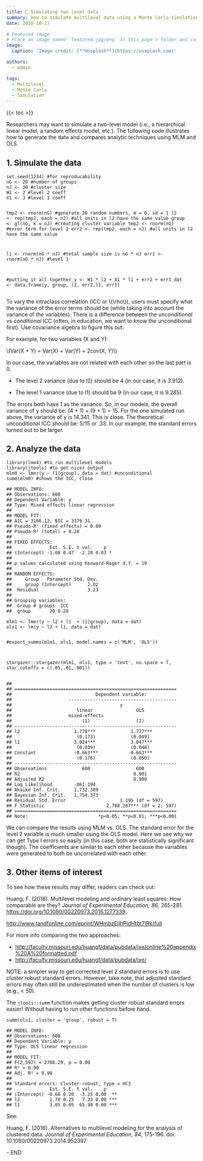 ```yaml
---
title: 🎉 Simulating two level data
summary: How to simulate multilevel data using a Monte Carlo simulation.
date: 2018-10-27

# Featured image
# Place an image named `featured.jpg/png` in this page's folder and customize its options here.
image:
  caption: 'Image credit: [**Unsplash**](https://unsplash.com)'

authors:
  - admin

tags:
  - Multilevel
  - Monte Carlo
  - Simulation
---
```


{{< toc >}}

<p>Researchers may want to simulate a two-level model (i.e., a hierarchical linear model, a random effects model, etc.). The following code illustrates how to generate the data and compares analytic techniques using MLM and OLS.</p>
<div id="simulate-the-data" class="section level2">
<h2>1. Simulate the data</h2>
<pre class="r"><code>set.seed(1234) #for reproducability
nG &lt;- 20 #number of groups
nJ &lt;- 30 #cluster size
W1 &lt;- 2 #level 2 coeff
X1 &lt;- 3 #level 1 coeff

tmp2 &lt;- rnorm(nG) #generate 20 random numbers, m = 0, sd = 1
l2 &lt;- rep(tmp2, each = nJ) #all units in l2 have the same value
group &lt;- gl(nG, k = nJ) #creating cluster variable
tmp2 &lt;- rnorm(nG) #error term for level 2
err2 &lt;- rep(tmp2, each = nJ) #all units in l2 have the same value

l1 &lt;- rnorm(nG * nJ) #total sample size is nG * nJ
err1 &lt;- rnorm(nG * nJ) #level 1 

#putting it all together
y &lt;- W1 * l2 + X1 * l1 + err2 + err1
dat &lt;- data.frame(y, group, l2, err2,l1, err1)</code></pre>
<p>To vary the intraclass correlation (ICC or <span class="math inline">\(\rho\)</span>), users must specify what the variance of the error terms should be (while taking into account the variance of the variables). There is a difference between the <em>unconditional</em> vs <em>conditional</em> ICC (often, in education, we want to know the unconditional first). Use covariance algebra to figure this out.</p>
<p>For example, for two variables (X and Y):</p>
<p><span class="math inline">\(Var(X + Y) = Var(X) + Var(Y) + 2cov(X, Y)\)</span></p>
<p>In our case, the variables are not related with each other so the last part is 0.</p>
<ul>
<li><p>The level 2 variance (due to l2) should be 4 (in our case, it is 3.912).</p></li>
<li><p>The level 1 variance (due to l1) should be 9 (in our case, it is 9.285).</p></li>
</ul>
<p>The errors both have 1 as the variance. So, in our models, the overall variance of y should be: (4 + 1) + (9 + 1) = 15. For the one simulated run above, the variance of y is 14.341. This is close. The theoretical unconditional ICC should be: 5/15 or .33. In our example, the standard errors turned out to be larger.</p>
</div>
<div id="analyze-the-data" class="section level2">
<h2>2. Analyze the data</h2>
<pre class="r"><code>library(lme4) #to run multilevel models
library(jtools) #to get nicer output
mlm0 &lt;- lmer(y ~ (1|group), data = dat) #unconditional
summ(mlm0) #shows the ICC, close</code></pre>
<pre><code>## MODEL INFO:
## Observations: 600
## Dependent Variable: y
## Type: Mixed effects linear regression 
## 
## MODEL FIT:
## AIC = 3166.12, BIC = 3179.31
## Pseudo-R² (fixed effects) = 0.00
## Pseudo-R² (total) = 0.28 
## 
## FIXED EFFECTS:
##              Est. S.E. t val.    p  
## (Intercept) -1.08 0.47  -2.28 0.03 *
## 
## p values calculated using Kenward-Roger d.f. = 19 
## 
## RANDOM EFFECTS:
##     Group   Parameter Std. Dev.
##     group (Intercept)      2.02
##  Residual                  3.23
## 
## Grouping variables:
##  Group # groups  ICC
##  group       20 0.28</code></pre>
<pre class="r"><code>mlm1 &lt;- lmer(y ~ l2 + l1  + (1|group), data = dat)
ols1 &lt;- lm(y ~ l2 + l1, data = dat)

#export_summs(mlm1, ols1, model.names = c(&#39;MLM&#39;, &#39;OLS&#39;))

stargazer::stargazer(mlm1, ols1, type = &#39;text&#39;, no.space = T, star.cutoffs = c(.05,.01,.001))</code></pre>
<pre><code>## 
## ============================================================
##                               Dependent variable:           
##                     ----------------------------------------
##                                        y                    
##                        linear                OLS            
##                     mixed-effects                           
##                          (1)                 (2)            
## ------------------------------------------------------------
## l2                    1.778***             1.777***         
##                        (0.173)             (0.049)          
## l1                    3.024***             3.047***         
##                        (0.039)             (0.048)          
## Constant              -0.663***           -0.663***         
##                        (0.176)             (0.050)          
## ------------------------------------------------------------
## Observations             600                 600            
## R2                                          0.901           
## Adjusted R2                                 0.900           
## Log Likelihood        -861.194                              
## Akaike Inf. Crit.     1,732.389                             
## Bayesian Inf. Crit.   1,754.373                             
## Residual Std. Error                    1.195 (df = 597)     
## F Statistic                       2,708.287*** (df = 2; 597)
## ============================================================
## Note:                          *p&lt;0.05; **p&lt;0.01; ***p&lt;0.001</code></pre>
<p>We can compare the results using MLM vs. OLS. The standard error for the level 2 variable is much smaller using the OLS model. Here we see why we can get Type I errors so easily (in this case, both are statistically significant though). The coefficients are similar to each other because the variables were generated to both be uncorrelated with each other.</p>
</div>
<div id="other-items-of-interest" class="section level2">
<h2>3. Other items of interest</h2>
<p>To see how these results may differ, readers can check out:</p>
<p>Huang, F. (2018). Multilevel modeling and ordinary least squares: How comparable are they? <em>Journal of Experimental Education, 86</em>, 265-281. <a href="https://doi.org/10.1080/00220973.2016.1277339" class="uri">https://doi.org/10.1080/00220973.2016.1277339</a>.</p>
<p><a href="http://www.tandfonline.com/eprint/WHmbzEjIhPidHtbt7IRk/full" class="uri">http://www.tandfonline.com/eprint/WHmbzEjIhPidHtbt7IRk/full</a></p>
<p>For more info comparing the two approaches:</p>
<ul>
<li><a href="http://faculty.missouri.edu/huangf/data/pubdata/jxe/online%20appendix%20A%20formatted.pdf">http://faculty.missouri.edu/huangf/data/pubdata/jxe/online%20appendix%20A%20formatted.pdf</a></li>
<li><a href="http://faculty.missouri.edu/huangf/data/pubdata/jxe/" class="uri">http://faculty.missouri.edu/huangf/data/pubdata/jxe/</a></li>
</ul>
<p>NOTE: a simpler way to get corrected level 2 standard errors is to use cluster robust standard errors. However, take note, that adjusted standard errors may often still be underestimated when the number of clusters is low (e.g., &lt; 50).</p>
<p>The <code>jtools::summ</code> function makes getting cluster robust standard errors easier! Without having to run other functions before hand.</p>
<pre class="r"><code>summ(ols1, cluster = &#39;group&#39;, robust = T)</code></pre>
<pre><code>## MODEL INFO:
## Observations: 600
## Dependent Variable: y
## Type: OLS linear regression 
## 
## MODEL FIT:
## F(2,597) = 2708.29, p = 0.00
## R² = 0.90
## Adj. R² = 0.90 
## 
## Standard errors: Cluster-robust, type = HC3
##              Est. S.E. t val.    p    
## (Intercept) -0.66 0.20  -3.25 0.00  **
## l2           1.78 0.25   7.23 0.00 ***
## l1           3.05 0.05  65.98 0.00 ***</code></pre>
<p>See:</p>
<p>Huang, F. (2016). Alternatives to multilevel modeling for the analysis of clustered data. <em>Journal of Experimental Education, 84</em>, 175-196. doi: 10.1080/00220973.2014.952397</p>
<p>– END</p>
</div>

